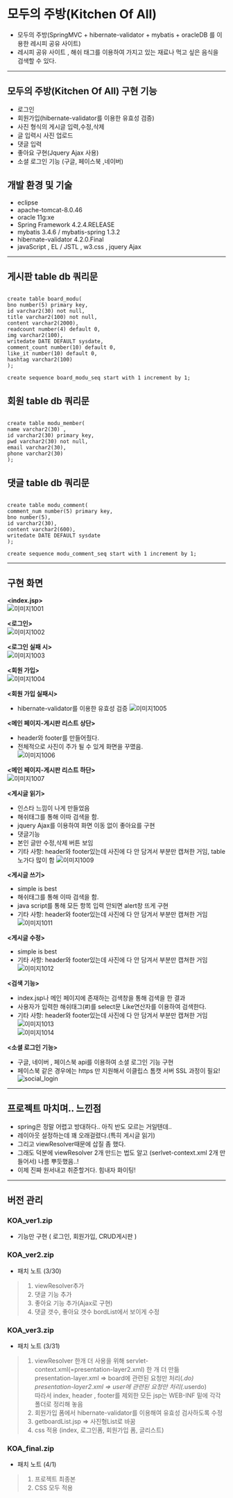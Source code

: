 # 모두의 주방(Kitchen Of All)
 - 모두의 주방(SpringMVC + hibernate-validator + mybatis + oracleDB 를 이용한 레시피 공유 사이트)
 - 레시피 공유 사이트 , 해쉬 태그를 이용하여 가지고 있는 재료나 먹고 싶은 음식을 검색할 수 있다.
 
***
모두의 주방(Kitchen Of All) 구현 기능
-------------
-  로그인
-  회원가입(hibernate-validator를 이용한 유효성 검증)
-  사진 형식의 게시글 입력,수정,삭제
-  글 입력시 사진 업로드
-  댓글 입력
-  좋아요 구현(Jquery Ajax 사용)
-  소셜 로그인 기능 (구글, 페이스북 ,네이버)

개발 환경 및 기술
-------------
- eclipse
- apache-tomcat-8.0.46
- oracle 11g:xe
- Spring Framework 4.2.4.RELEASE
- mybatis 3.4.6 /  mybatis-spring 1.3.2
- hibernate-validator 4.2.0.Final
- javaScript , EL / JSTL , w3.css , jquery Ajax

***
게시판 table db 쿼리문
-------------
<pre><code>
create table board_modu(
bno number(5) primary key,
id varchar2(30) not null,
title varchar2(100) not null,
content varchar2(2000),
readcount number(4) default 0,
img varchar2(100),
writedate DATE DEFAULT sysdate,
comment_count number(10) default 0,
like_it number(10) default 0,
hashtag varchar2(100)
);

create sequence board_modu_seq start with 1 increment by 1;
</code></pre>


회원 table db 쿼리문
-------------
<pre><code>
create table modu_member(
name varchar2(30) ,
id varchar2(30) primary key,
pwd varchar2(30) not null,
email varchar2(30),
phone varchar2(30)
);
</code></pre>


댓글 table db 쿼리문
-------------
<pre><code>
create table modu_comment(
comment_num number(5) primary key,
bno number(5),
id varchar2(30),
content varchar2(600),
writedate DATE DEFAULT sysdate
);

create sequence modu_comment_seq start with 1 increment by 1; 
</code></pre>


***
구현 화면
-------------
**<index.jsp>**  
![이미지1001](./img/이미지1001.png)  
  
  
**<로그인>**  
![이미지1002](./img/이미지1002.png)  
  
    
**<로그인 실패 시>**  
![이미지1003](./img/이미지1003.png)    
  
**<회원 가입>**  
![이미지1004](./img/이미지1004.png)    
  
**<회원 가입 실패시>**  
 - hibernate-validator를 이용한 유효성 검증
![이미지1005](./img/이미지1005.png)    

   
**<메인 페이지-게시판 리스트 상단>**  
 - header와 footer를 만들어줬다.  
 - 전체적으로 사진이 주가 될 수 있게 화면을 꾸몄음.  
![이미지1006](./img/이미지1006.png)  
  
**<메인 페이지-게시판 리스트 하단>**  
![이미지1007](./img/이미지1007.png)  
  
**<게시글 읽기>**  
 - 인스타 느낌이 나게 만들었음 
 - 해쉬태그를 통해 이따 검색을 함.
 - jquery Ajax를 이용하여 화면 이동 없이 좋아요를 구현
 - 댓글기능 
 - 본인 글만 수정,삭제 버튼 보임
 - 기타 사항: header와 footer있는데 사진에 다 안 담겨서 부분만 캡쳐한 거임, table 노가다 많이 함
![이미지1009](./img/이미지1009.png)     
 
   
**<게시글 쓰기>**  
 - simple is best
 - 해쉬태그를 통해 이따 검색을 함.
 - java script를 통해 모든 항목 입력 안되면 alert창 뜨게 구현
 - 기타 사항: header와 footer있는데 사진에 다 안 담겨서 부분만 캡쳐한 거임
![이미지1011](./img/이미지1011.png)     
   
   
**<게시글 수정>**  
 - simple is best
 - 기타 사항: header와 footer있는데 사진에 다 안 담겨서 부분만 캡쳐한 거임
![이미지1012](./img/이미지1012.png)     
   
**<검색 기능>**  
 - index.jsp나 메인 페이지에 존재하는 검색창을 통해 검색을 한 결과  
 - 사용자가 입력한 해쉬태그(#)를 select문 Like연산자를 이용하여 검색한다.
 - 기타 사항: header와 footer있는데 사진에 다 안 담겨서 부분만 캡쳐한 거임
![이미지1013](./img/이미지1013.png)     
![이미지1014](./img/이미지1014.png)  

**<소셜 로그인 기능>**  
- 구글, 네이버 , 페이스북 api를 이용하여 소셜 로그인 기능 구현
- 페이스북 같은 경우에는 https 만 지원해서 이클립스 톰캣 서버 SSL 과정이 필요!
![social_login](./img/social_login.png)     

***
프로젝트 마치며.. 느낀점
-------------
 - spring은 정말 어렵고 방대하다.. 아직 반도 모르는 거일텐데..
 - 레이아웃 설정하는데 꽤 오래걸렸다.(특히 게시글 읽기)
 - 그리고 viewResolver때문에 삽질 좀 했다.
 - 그래도 덕분에 viewResolver 2개 만드는 법도 알고 (serlvet-context.xml 2개 만들어서) 나름 뿌듯했음..!
 - 이제 진짜 원서내고 취준할거다. 힘내자 화이팅!
    

***
버전 관리
-------------
### KOA_ver1.zip
- 기능만 구현 ( 로그인, 회원가입, CRUD게시판 )

### KOA_ver2.zip
 - 패치 노트 (3/30)
>1. viewResolver추가  
>2. 댓글 기능 추가  
>3. 좋아요 기능 추가(Ajax로 구현)  
>4. 댓글 갯수, 좋아요 갯수 bordList에서 보이게 수정  


### KOA_ver3.zip
 - 패치 노트 (3/31)
> 1. viewResolver 한개 더 사용을 위해 servlet-context.xml(=presentation-layer2.xml) 한 개 더 만듦   
>    presentation-layer.xml => board에 관련된 요청만 처리(*.do)  
>    presentation-layer2.xml => user에 관련된 요청만 처리(*.userdo)  
>    따라서 index, header , footer를 제외한 모든 jsp는 WEB-INF 밑에 각각 폴더로 정리해 놓음 
> 2. 회원가입 폼에서 hibernate-validator를 이용해여 유효성 검사하도록 수정 
> 3. getboardList.jsp => 사진형List로 바꿈  
> 4. css 적용 (index, 로그인폼, 회원가입 폼, 글리스트)
     
### KOA_final.zip
 - 패치 노트 (4/1)
> 1. 프로젝트 최종본 
> 2. CSS 모두 적용 
     
